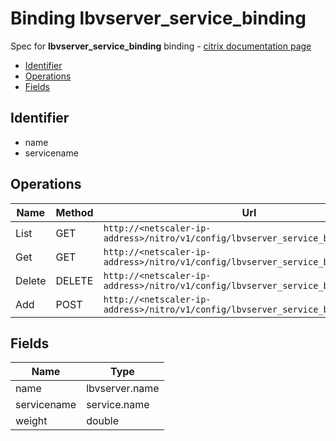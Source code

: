# Binding lbvserver_service_binding

Spec for **lbvserver_service_binding** binding - [citrix documentation page](https://developer-docs.citrix.com/projects/netscaler-nitro-api/en/11.0/configuration/load-balancing/lbvserver_service_binding/lbvserver_service_binding/)

- [Identifier](#identifier)
- [Operations](#operations)
- [Fields](#fields)

## Identifier

- name
- servicename

## Operations

| Name | Method | Url |
|----|----|----|
| List | GET | `http://<netscaler-ip-address>/nitro/v1/config/lbvserver_service_binding` |
| Get | GET | `http://<netscaler-ip-address>/nitro/v1/config/lbvserver_service_binding/<name>` |
| Delete | DELETE | `http://<netscaler-ip-address>/nitro/v1/config/lbvserver_service_binding/<name>` |
| Add | POST | `http://<netscaler-ip-address>/nitro/v1/config/lbvserver_service_binding` |

## Fields

| Name | Type |
|----|----|
| name | lbvserver.name |
| servicename | service.name |
| weight | double |

